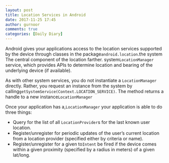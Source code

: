 ```yaml
---
layout: post
title: Location Services in Android
date: 2017-11-25 17:45
author: gurnoor
comments: true
categories: [Daily Diary]
---
```

Android gives your applications access to the location services supported by the device through classes in the package<code>android.location</code>.the system The central component of the location farther. system<code>LocationManager</code> service, which provides APIs to determine location and bearing of the underlying device (if available).

As with other system services, you do not instantiate a <code>LocationManager</code> directly. Rather, you request an instance from the system by calling<code>getSystemService(Context.LOCATION_SERVICE)</code>. The method returns a handle to a new instance<code>LocationManager</code>

Once your application has a,<code>LocationManager</code> your application is able to do three things:
<ul>
 	<li>Query for the list of all <code>LocationProvider</code>s for the last known user location.</li>
 	<li>Register/unregister for periodic updates of the user’s current location from a location provider (specified either by criteria or name).</li>
 	<li>Register/unregister for a given to<code>Intent</code> be fired if the device comes within a given proximity (specified by a radius in meters) of a given lat/long.</li>
</ul>
